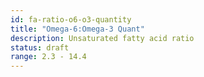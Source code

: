 ```yaml
---
id: fa-ratio-o6-o3-quantity
title: "Omega-6:Omega-3 Quant"
description: Unsaturated fatty acid ratio
status: draft
range: 2.3 - 14.4
---
```

